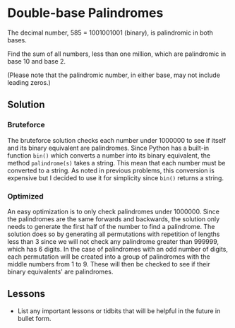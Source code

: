 # Double-base Palindromes

The decimal number, 585 = 1001001001 (binary), is palindromic in both bases.

Find the sum of all numbers, less than one million, which are palindromic in 
base 10 and base 2.

(Please note that the palindromic number, in either base, may not include 
leading zeros.)


## Solution 


### Bruteforce

The bruteforce solution checks each number under 1000000 to see if itself
and its binary equivalent are palindromes.  Since Python has a built-in
function `bin()` which converts a number into its binary equivalent, the
method `palindrome(s)` takes a string.  This mean that each number must be
converted to a string. As noted in previous problems, this conversion is
expensive but I decided to use it for simplicity since `bin()` returns a
string.


### Optimized

An easy optimization is to only check palindromes under 1000000.  Since the
palindromes
are the same forwards and backwards, the solution only needs to generate
the first half of the number to find a palindrome.  The solution does so
by generating all permutations with repetition of lengths less than 3 since
we will not check any palindrome greater than 999999, which has 6 digits.
In the case of palindromes with an odd number of digits, each permutation
will be created into a group of palindromes with the middle numbers from 1
to 9. These will then be checked to see if their binary equivalents' are
palindromes.


## Lessons


* List any important lessons or tidbits that will be helpful in
the future in bullet form.